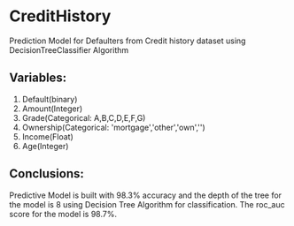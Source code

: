 # CreditHistory
Prediction Model for Defaulters from Credit history dataset using DecisionTreeClassifier Algorithm

## Variables:
1) Default(binary)
2) Amount(Integer)
3) Grade(Categorical: A,B,C,D,E,F,G)
4) Ownership(Categorical: 'mortgage','other','own','')
5) Income(Float)
6) Age(Integer)

## Conclusions:
Predictive Model is built with 98.3% accuracy and the depth of the tree for the model is 8
using Decision Tree Algorithm for classification.
The roc_auc score for the model is 98.7%.
